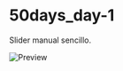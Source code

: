 # 50days_day-1

Slider manual sencillo.

![Preview](https://lh3.googleusercontent.com/mD-twTWzppOr9w-scWIwiJXzV-U0-MDn_G3p9vAwhF64822dCKhKY2xfuw1lCsDcrsQi-JBvPLiHlA7rPBqVDeoghwsXpwa178fT6Ikj4omPRSNHc8gDD6P4qzfEtsqKCq29hm7ads5O0o_2jwt60RQBNAU41jwMxSjWCpnXyV4vQn4yB_a2fYesZ5fPei3RYTG0Q1hHZLe5DRJq9Bf4SBsv7S7M5gj_g8hZMDJmBNGi85RaC6ZLSwSd3p8DHwbetxY7t29E0n3kqRklIDAiXZl5yn2tQxKIdyV3CjqFPuIHVuC40VQcfdNby02Zn8FZZAqykBNhPyuf3PxvD85O9uRisvu65D_jF0J4RXmXzsvuEHJD1Yz_gjVtN-ChsP3keOA4pnwh6svTfOY0VM7UtD239T9I3r8lzaYmbACjk4j9AXMW8s7zbQ22DSwu5mSueMyMhP2ny-do5YXn3DTvpOuIw830U326GeiJ3fZHDj6isf5N3c4_-3pB4c7r0ayMxY6uECieZuwP4MVMWO2ImeftPXOfrzumVH22062cnxNmqU17RmaGg9-bKgNqKB81hJV3UW36xrUi2Dhot2zHjwGFK0K7LtyidaCzkiXcQk1nPJAqLStMfggjz1LbroPO2UjRwFa8qI-IzcASy5T_HiP5IsrtNrkpmionCA3pA5Iv58A9m9mKUvvQIXFCCEU6EWnI8cc2-jYBxhoMBgRfrui8_w=w949-h460-no?authuser=0)
